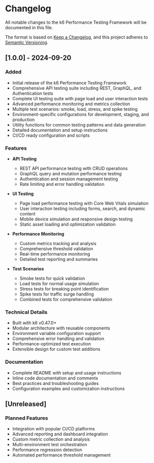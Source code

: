 # Changelog

All notable changes to the k6 Performance Testing Framework will be documented in this file.

The format is based on [Keep a Changelog](https://keepachangelog.com/en/1.0.0/),
and this project adheres to [Semantic Versioning](https://semver.org/spec/v2.0.0.html).

## [1.0.0] - 2024-09-20

### Added
- Initial release of the k6 Performance Testing Framework
- Comprehensive API testing suite including REST, GraphQL, and Authentication tests
- Complete UI testing suite with page load and user interaction tests
- Advanced performance monitoring and metrics collection
- Multiple test scenarios: smoke, load, stress, and spike testing
- Environment-specific configurations for development, staging, and production
- Utility functions for common testing patterns and data generation
- Detailed documentation and setup instructions
- CI/CD ready configuration and scripts

### Features
- **API Testing**
  - REST API performance testing with CRUD operations
  - GraphQL query and mutation performance testing
  - Authentication and session management testing
  - Rate limiting and error handling validation
  
- **UI Testing**
  - Page load performance testing with Core Web Vitals simulation
  - User interaction testing including forms, search, and dynamic content
  - Mobile device simulation and responsive design testing
  - Static asset loading and optimization validation
  
- **Performance Monitoring**
  - Custom metrics tracking and analysis
  - Comprehensive threshold validation
  - Real-time performance monitoring
  - Detailed test reporting and summaries
  
- **Test Scenarios**
  - Smoke tests for quick validation
  - Load tests for normal usage simulation
  - Stress tests for breaking point identification
  - Spike tests for traffic surge handling
  - Combined tests for comprehensive validation

### Technical Details
- Built with k6 v0.47.0+
- Modular architecture with reusable components
- Environment variable configuration support
- Comprehensive error handling and validation
- Performance-optimized test execution
- Extensible design for custom test additions

### Documentation
- Complete README with setup and usage instructions
- Inline code documentation and comments
- Best practices and troubleshooting guides
- Configuration examples and customization instructions

## [Unreleased]

### Planned Features
- Integration with popular CI/CD platforms
- Advanced reporting and dashboard integration
- Custom metric collection and analysis
- Multi-environment test orchestration
- Performance regression detection
- Automated performance threshold management
